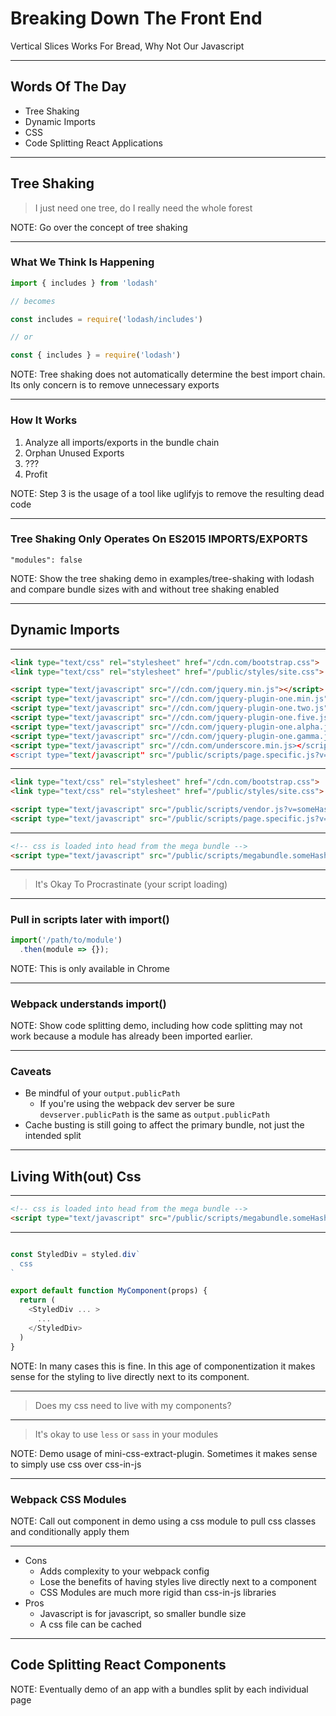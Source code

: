 # Breaking Down The Front End
Vertical Slices Works For Bread, Why Not Our Javascript

---

## Words Of The Day
* Tree Shaking
* Dynamic Imports
* CSS
* Code Splitting React Applications

---

## Tree Shaking 

> I just need one tree, do I really need the whole forest

NOTE: Go over the concept of tree shaking

----

### What We Think Is Happening

```js
import { includes } from 'lodash'

// becomes

const includes = require('lodash/includes')

// or

const { includes } = require('lodash')
```

NOTE: Tree shaking does not automatically determine the best
import chain. Its only concern is to remove unnecessary exports

----

### How It Works

1. Analyze all imports/exports in the bundle chain
2. Orphan Unused Exports
3. ???
4. Profit

NOTE: Step 3 is the usage of a tool like uglifyjs to remove the
resulting dead code

----

### Tree Shaking Only Operates On ES2015 IMPORTS/EXPORTS

```
"modules": false
```

NOTE: Show the tree shaking demo in examples/tree-shaking with
lodash and compare bundle sizes with and without tree shaking
enabled

---

## Dynamic Imports

----

```html
<link type="text/css" rel="stylesheet" href="/cdn.com/bootstrap.css">
<link type="text/css" rel="stylesheet" href="/public/styles/site.css">

<script type="text/javascript" src="//cdn.com/jquery.min.js"></script>
<script type="text/javascript" src="//cdn.com/jquery-plugin-one.min.js"></script>
<script type="text/javascript" src="//cdn.com/jquery-plugin-one.two.js"></script>
<script type="text/javascript" src="//cdn.com/jquery-plugin-one.five.js"></script>
<script type="text/javascript" src="//cdn.com/jquery-plugin-one.alpha.js"></script>
<script type="text/javascript" src="//cdn.com/jquery-plugin-one.gamma.js"></script>
<script type="text/javascript" src="//cdn.com/underscore.min.js></scripts>
<script type="text/javascript" src="/public/scripts/page.specific.js?v=otherHash"></script>
```

----

```html
<link type="text/css" rel="stylesheet" href="/cdn.com/bootstrap.css">
<link type="text/css" rel="stylesheet" href="/public/styles/site.css">

<script type="text/javascript" src="/public/scripts/vendor.js?v=someHash"></script>
<script type="text/javascript" src="/public/scripts/page.specific.js?v=otherHash"></script>
```

----

```html
<!-- css is loaded into head from the mega bundle -->
<script type="text/javascript" src="/public/scripts/megabundle.someHash.js"></script>
```

----

> It's Okay To Procrastinate (your script loading)

----

### Pull in scripts later with import()

```js
import('/path/to/module')
  .then(module => {});
```

NOTE: This is only available in Chrome

----

### Webpack understands import()

NOTE: Show code splitting demo, including how code splitting
may not work because a module has already been imported earlier.

----

### Caveats

* Be mindful of your `output.publicPath`
  * If you're using the webpack dev server be sure `devserver.publicPath` is the same as `output.publicPath`
* Cache busting is still going to affect the primary bundle, not just the intended split

---

## Living With(out) Css

----

```html
<!-- css is loaded into head from the mega bundle -->
<script type="text/javascript" src="/public/scripts/megabundle.someHash.js"></script>
```

----

```js

const StyledDiv = styled.div`
  css
`

export default function MyComponent(props) {
  return (
    <StyledDiv ... >
      ...
    </StyledDiv>
  )
}
```

NOTE: In many cases this is fine. In this age of componentization it makes sense for the
styling to live directly next to its component.

----

> Does my css need to live with my components?

----

> It's okay to use `less` or `sass` in your modules


NOTE: Demo usage of mini-css-extract-plugin. Sometimes it makes sense to simply use css over css-in-js

----

### Webpack CSS Modules

NOTE: Call out component in demo using a css module to pull css classes and conditionally apply them

----

* Cons
  * Adds complexity to your webpack config
  * Lose the benefits of having styles live directly next to a component
  * CSS Modules are much more rigid than css-in-js libraries
* Pros
  * Javascript is for javascript, so smaller bundle size
  * A css file can be cached

---

## Code Splitting React Components

NOTE: Eventually demo of an app with a bundles split
by each individual page
